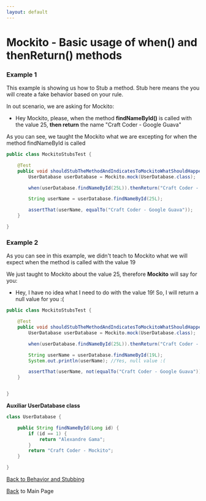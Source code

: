 ```yaml
---
layout: default
---
```


# Mockito - Basic usage of when() and thenReturn() methods

### Example 1

This example is showing us how to Stub a method. Stub here means the you will create a fake behavior based on your rule.

In out scenario, we are asking for Mockito:

- Hey Mockito, please, when the method **findNameById()** is called with the value 25, **then return** the name "Craft Coder - Google Guava"

As you can see, we taught the Mockito what we are excepting for when the method findNameById is called

```java
public class MockitoStubsTest {

	@Test
	public void shouldStubTheMethodAndIndicatesToMockitoWhatShouldHappenWhenTheMethodIsCalledWithSpecificValue() throws Exception {
		UserDatabase userDatabase = Mockito.mock(UserDatabase.class);

		when(userDatabase.findNameById(25L)).thenReturn("Craft Coder - Google Guava");

		String userName = userDatabase.findNameById(25L);

		assertThat(userName, equalTo("Craft Coder - Google Guava"));
	}

}

```

### Example  2

As you can see in this example, we didn't teach to Mockito what we will expect when the method is called with the value 19

We just taught to Mockito about the value 25, therefore **Mockito** will say for you:

- Hey, I have no idea what I need to do with the value 19! So, I will return a null value for you :(

```java
public class MockitoStubsTest {

	@Test
	public void shouldStubTheMethodAndIndicatesToMockitoWhatShouldHappenWhenTheMethodIsCalledWithSpecificValueVerifyingTheWrongValue() throws Exception {
		UserDatabase userDatabase = Mockito.mock(UserDatabase.class);

		when(userDatabase.findNameById(25L)).thenReturn("Craft Coder - Google Guava");

		String userName = userDatabase.findNameById(19L);
		System.out.println(userName); //Yes, null value :(

		assertThat(userName, not(equalTo("Craft Coder - Google Guava")));
	}


}
```

**Auxiliar UserDatabase class**

```java
class UserDatabase {

	public String findNameById(Long id) {
		if (id == 1) {
			return "Alexandre Gama";
		}
		return "Craft Coder - Mockito";
	}

}
```


[Back to Behavior and Stubbing](mockito-behavior-and-stubbing)

[Back](/mockito-crafting-code) to Main Page
